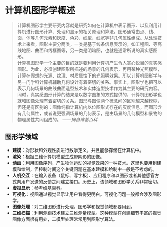 # 计算机图形学概述
> 计算机图形学主要研究内容就是研究如何在计算机中表示图形、以及利用计算机进行图形计算、处理和显示的相关原理和算法。图形通常由点、线、面、体等几何元素和灰度、色彩、线型、线宽等非几何属性组成。从处理技术上来看，图形主要分两类，一类是基于线条信息表示的，如工程图、等高线地图、曲面和线框图等，另一类是明暗图，也就是通常所说的真实感图形。 <br>
> 计算机图形学一个主要的目的就是要利用计算机产生令人赏心悦目的真实感图形。为此，必须创建图形所描述的场景的几何表示，再用某种光照模型，计算在假想的光源、纹理、材质属性下的光照明效果。所以计算机图形学与另一门学科计算机辅助几何设计有着密切的关系。事实上，图形学也把可以表示几何场景的曲线曲面造型技术和实体造型技术作为其主要的研究内容。<br>
> 同时，真实感图形计算的结果是以数字图象的方式提供的，计算机图形学也就和图像处理有着密切的关系。图形与图像两个概念间的区别越来越模糊，但还是有区别的：图像纯指计算机内以位图形式存在的灰度信息，而图形含有几何属性，或者说更强调场景的几何表示，是由场景的几何模型和景物的物理属性共同组成的。 *——摘自维基百科*
## 图形学领域
* **建模**：对形状和外观性质进行数学定义，并且能够存储在计算机中。
* **渲染**：根据三维计算机模型生成带阴影的图像。
* **动画**：利用图像序列，产生物体运动的视觉效果的一种技术。这里也要用到建模和绘制，但控制时间这个关键问题在基本建模和绘制中一般是不考虑的。
* **人机交互**：在输入设备（鼠标、写字板）、应用程序和以图形或者其他感官方式向用户发送的反馈之间建立接口。历史上，该领域和图形学关系非常密切。
* **虚拟显示**：参考[维基百科](https://zh.wikipedia.org/wiki/%E8%99%9A%E6%8B%9F%E7%8E%B0%E5%AE%9E)。
* **可视化**：视图通过视觉显示让用户看得更明白。可视化问题一般都会涉及图形学。
* **图像处理**：对二维图形进行处理，图形学和视觉领域都要用到。
* **三维扫描**：利用测距技术建立三维测量模型。这种模型在创建细节丰富的视觉图像方面很有用处，二模型处理常常用到图形学算法。
